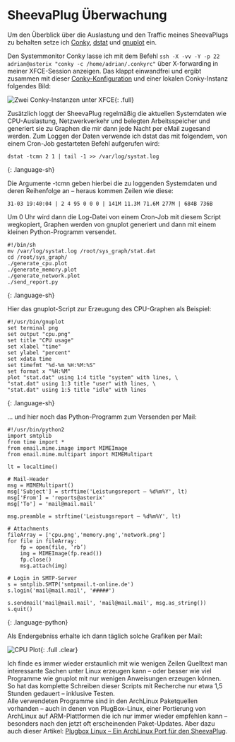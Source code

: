 # SheevaPlug Überwachung

Um den Überblick über die Auslastung und den Traffic meines SheevaPlugs zu behalten setze ich [Conky](http://conky.sourceforge.net/), [dstat](http://freshmeat.net/projects/dstat/) und [gnuplot](http://www.gnuplot.info/) ein.

Den Systemmonitor Conky lasse ich mit dem Befehl `ssh -X -vv -Y -p 22 adrian@asterix "conky -c /home/adrian/.conkyrc"` über X-forwarding in meiner XFCE-Session anzeigen. Das klappt einwandfrei und ergibt zusammen mit dieser [Conky-Konfiguration](http://adrianktools.redirectme.net/files/.conkyrc) und einer lokalen Conky-Instanz folgendes Bild:

![Zwei Conky-Instanzen unter XFCE](http://static.kummerlaender.eu/media/remote_conky.jpg){: .full}

Zusätzlich loggt der SheevaPlug regelmäßig die aktuellen Systemdaten wie CPU-Auslastung, Netzwerkverkehr und belegten Arbeitsspeicher und generiert sie zu Graphen die mir dann jede Nacht per eMail zugesand werden.
Zum Loggen der Daten verwende ich dstat das mit folgendem, von einem Cron-Job gestarteten Befehl aufgerufen wird:

~~~
dstat -tcmn 2 1 | tail -1 >> /var/log/systat.log
~~~
{: .language-sh}

Die Argumente -tcmn geben hierbei die zu loggenden Systemdaten und deren Reihenfolge an – heraus kommen Zeilen wie diese:

	31-03 19:40:04 | 2 4 95 0 0 0 | 141M 11.3M 71.6M 277M | 684B 736B

Um 0 Uhr wird dann die Log-Datei von einem Cron-Job mit diesem Script wegkopiert, Graphen werden von gnuplot generiert und dann mit einem kleinen Python-Programm versendet.

~~~
#!/bin/sh
mv /var/log/systat.log /root/sys_graph/stat.dat
cd /root/sys_graph/
./generate_cpu.plot
./generate_memory.plot
./generate_network.plot
./send_report.py
~~~
{: .language-sh}

Hier das gnuplot-Script zur Erzeugung des CPU-Graphen als Beispiel:

~~~
#!/usr/bin/gnuplot
set terminal png
set output "cpu.png"
set title "CPU usage"
set xlabel "time"
set ylabel "percent"
set xdata time
set timefmt "%d-%m %H:%M:%S"
set format x "%H:%M"
plot "stat.dat" using 1:4 title "system" with lines, \
"stat.dat" using 1:3 title "user" with lines, \
"stat.dat" using 1:5 title "idle" with lines
~~~
{: .language-sh}

… und hier noch das Python-Programm zum Versenden per Mail:

~~~
#!/usr/bin/python2
import smtplib
from time import *
from email.mime.image import MIMEImage
from email.mime.multipart import MIMEMultipart

lt = localtime()

# Mail-Header
msg = MIMEMultipart()
msg['Subject'] = strftime('Leistungsreport – %d%m%Y', lt)
msg['From'] = 'reports@asterix'
msg['To'] = 'mail@mail.mail'

msg.preamble = strftime('Leistungsreport – %d%m%Y', lt)

# Attachments
fileArray = ['cpu.png','memory.png','network.png']
for file in fileArray:
	fp = open(file, ‘rb’)
	img = MIMEImage(fp.read())
	fp.close()
	msg.attach(img)

# Login in SMTP-Server
s = smtplib.SMTP('smtpmail.t-online.de')
s.login('mail@mail.mail', '#####')

s.sendmail('mail@mail.mail', 'mail@mail.mail', msg.as_string())
s.quit()
~~~
{: .language-python}

Als Endergebniss erhalte ich dann täglich solche Grafiken per Mail:

![CPU Plot](http://static.kummerlaender.eu/media/cpu_plot.jpg){: .full .clear}

Ich finde es immer wieder erstaunlich mit wie wenigen Zeilen Quelltext man interessante Sachen unter Linux erzeugen kann – oder besser wie viel Programme wie gnuplot mit nur wenigen Anweisungen erzeugen können. So hat das komplette Schreiben dieser Scripts mit Recherche nur etwa 1,5 Stunden gedauert – inklusive Testen.  
Alle verwendeten Programme sind in den ArchLinux Paketquellen vorhanden – auch in denen von PlugBox-Linux, einer Portierung von ArchLinux auf ARM-Plattformen die ich nur immer wieder empfehlen kann – besonders nach den jetzt oft erscheinenden Paket-Updates. Aber dazu auch dieser Artikel: [Plugbox Linux – Ein ArchLinux Port für den SheevaPlug](/article/plugbox_linux_ein_archlinux_port_fuer_den_sheevaplug/).
